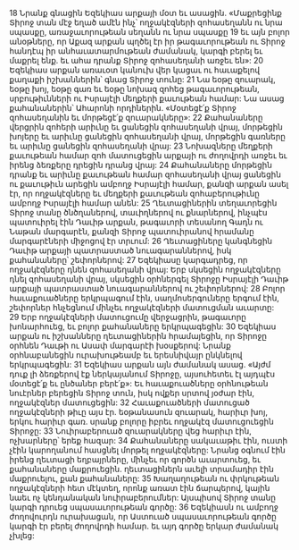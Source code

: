 18 Նրանք գնացին Եզեկիաս արքայի մօտ եւ ասացին. «Մաքրեցինք Տիրոջ տան մէջ եղած ամէն ինչ՝ ողջակէզների զոհասեղանն ու նրա սպասքը, առաջաւորութեան սեղանն ու նրա սպասքը 19 եւ այն բոլոր անօթները, որ Աքազ արքան պղծել էր իր թագաւորութեան ու Տիրոջ հանդէպ իր անհաւատարմութեան ժամանակ, կարգի բերել եւ մաքրել ենք. եւ ահա դրանք Տիրոջ զոհասեղանի առջեւ են»:
20 Եզեկիաս արքան առաւօտ կանուխ վեր կացաւ ու հաւաքելով քաղաքի իշխաններին՝ գնաց Տիրոջ տունը: 21 Նա եօթը զուարակ, եօթը խոյ, եօթը գառ եւ եօթը նոխազ զոհեց թագաւորութեան, սրբութիւնների ու Իսրայէլի մեղքերի քաւութեան համար: Նա ասաց քահանաներին՝ Ահարոնի որդիներին. «Մօտեցէ՛ք Տիրոջ զոհասեղանին եւ մորթեցէ՛ք զուարակները»: 22 Քահանաները վերցրին զոհերի արիւնը եւ ցանեցին զոհասեղանի վրայ, մորթեցին խոյերը եւ արիւնը ցանեցին զոհասեղանի վրայ, մորթեցին գառները եւ արիւնը ցանեցին զոհասեղանի վրայ: 23 Նոխազները մեղքերի քաւութեան համար զոհ մատուցեցին արքայի ու ժողովրդի առջեւ եւ իրենց ձեռքերը դրեցին դրանց վրայ: 24 Քահանաները մորթեցին դրանք եւ արիւնը քաւութեան համար զոհասեղանի վրայ ցանեցին ու քաւութիւն արեցին ամբողջ Իսրայէլի համար, քանզի արքան ասել էր, որ ողջակէզները եւ մեղքերի քաւութեան զոհաբերութիւնը ամբողջ Իսրայէլի համար անեն: 25 Ղեւտացիներին տեղաւորեցին Տիրոջ տանը ծնծղաներով, տաւիղներով ու քնարներով, ինչպէս պատուիրել էին Դաւիթ արքան, թագաւորի տեսանող Գադն ու Նաթան մարգարէն, քանզի Տիրոջ պատուիրանով հրամանը մարգարէների միջոցով էր տրւում: 26 Ղեւտացիները կանգնեցին Դաւիթ արքայի պատրաստած նուագարաններով, իսկ քահանաները՝ շեփորներով: 27 Եզեկիասը կարգադրեց, որ ողջակէզները դնեն զոհասեղանի վրայ: Երբ սկսեցին ողջակէզները դնել զոհասեղանի վրայ, սկսեցին օրհներգել Տիրոջը Իսրայէլի Դաւիթ արքայի պատրաստած նուագարաններով ու շեփորներով: 28 Բոլոր հաւաքուածները երկրպագում էին, սաղմոսերգուները երգում էին, շեփորներ հնչեցնում մինչեւ ողջակէզների մատուցման աւարտը: 29 Երբ ողջակէզների մատուցումը վերջացրին, թագաւորը խոնարհուեց, եւ բոլոր քահանաները երկրպագեցին: 30 Եզեկիաս արքան ու իշխանները ղեւտացիներին հրամայեցին, որ Տիրոջը օրհնեն Դաւթի ու Ասափ մարգարէի խօսքերով: Նրանք օրհնաբանեցին ուրախութեամբ եւ երեսնիվայր ընկնելով երկրպագեցին: 31 Եզեկիաս արքան այն ժամանակ ասաց. «Այժմ դուք լի ձեռքերով էք ներկայանում Տիրոջը, այսուհետեւ էլ այդպէս մօտեցէ՛ք եւ ընծաներ բերէ՛ք»: Եւ հաւաքուածները օրհնութեան նուէրներ բերեցին Տիրոջ տուն, իսկ ովքեր սրտով յօժար էին, ողջակէզներ մատուցեցին: 32 Հաւաքուածների մատուցած ողջակէզների թիւը այս էր. եօթանասուն զուարակ, հարիւր խոյ, երկու հարիւր գառ. սրանք բոլորը իբրեւ ողջակէզ մատուցուեցին Տիրոջը: 33 Նուիրաբերուած զուարակները վեց հարիւր էին, ոչխարները՝ երեք հազար: 34 Քահանաները սակաւաթիւ էին, ուստի չէին կարողանում հասցնել մորթել ողջակէզները: Նրանց օգնում էին իրենց ղեւտացի եղբայրները, մինչեւ որ գործն աւարտուեց, եւ քահանաները մաքրուեցին. ղեւտացիներն աւելի տրամադիր էին մաքրուելու, քան քահանաները: 35 Խաղաղութեան ու փրկութեան ողջակէզների հետ մէկտեղ, որոնք առատ էին ճարպերով, կային նաեւ ոչ կենդանական նուիրաբերումներ: Այսպիսով Տիրոջ տանը կարգի դրուեց սպասաւորութեան գործը: 36 Եզեկիասն ու ամբողջ ժողովուրդն ուրախացան, որ Աստուած սպասաւորութեան գործը կարգի էր բերել ժողովրդի համար. եւ այդ գործը երկար ժամանակ չխլեց:
